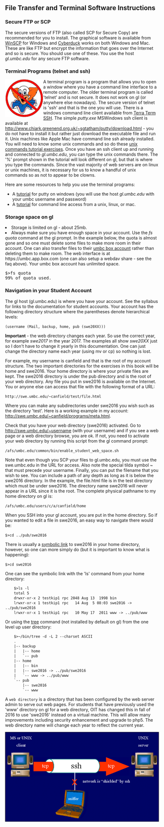 
## File Transfer and Terminal Software Instructions

### Secure FTP or SCP

The secure versions of FTP (also called SCP for Secure Copy) are recommended for you to install. The graphical software is available 
from <a href="http://winscp.net/eng/index.php">WinSCP</a>
for Windows and <a href="http://cyberduck.ch">Cyberduck</a> works on both Windows and Mac. These are like FTP but encrypt the information that goes over the Internet and so is secure.  You should use one of these. You use the host<em> gl.umbc.edu</em>
for any secure FTP software.

### Terminal Programs (telnet and ssh)

<img src="images/no-clowns1.jpg" height="125" width="125" style="float:left"/>
A terminal program is a program that allows you to open a window where you have a command line interface to a remote computer.  The older terminal program is called 'telnet' and is not secure. It does not work on gl (or anywhere else nowadays).
The secure version of telnet is 'ssh' and that is the one you will use.  
There is a windows command line client available from 
<a href="http://www.ayera.com/teraterm/">Terra Term SSH</a>. 
The simple <em>putty.exe</em> MSWindows ssh client is available at 
<a href="http://www.chiark.greenend.org.uk/%7esgtatham/putty/download.html">
	http://www.chiark.greenend.org.uk/~sgtatham/putty/download.html</a>
- you do not have to install it but rather just download the executable file and run it. 
  Unix machines like Apple Mac have command line ssh already installed.
  ​      
You will need to know some unix commands and so do these <a href="unix.html">unix commands tutorial exercises</a>.  Once you have an ssh client up and running and connected to <em>gl.umbc.edu</em>, you can type the unix commands there. The '%' prompt shown in the tutorial will look different on gl, but that is where you type the commands. Since the vast majority of web servers are on linux or unix machines, it is necessary for us to know a handful of unix commands so as not to appear to be clowns.

Here are some resources to help you use the terminal programs:

- A <a href="http://www.fastcomet.com/tutorials/getting-started/putty">tutorial</a> for putty on windows (you will use the host <em>gl.umbc.edu </em>with your umbc username and password)
- A <a href="http://p25ext.lanl.gov/ssh/login.html">tutorial</a> for command line access from a unix, linux, or mac.

### Storage space on gl

<li>Storage is limited on gl - about 25mb.</li>
<li>Always make sure you have enough space in your account. Use the <em>fs quota</em> command at the gl prompt.  In the example below, the quota is almost gone and so one must delete some files to make more room in their account.  One can also transfer files to their <a href="https://wiki.umbc.edu/display/faq/Box">umbc box account</a> rather than deleting them to make room.  The web interface is at https://umbc.app.box.com (one can also setup a webdav share - see the faq above).  Your umbc box account has unlimited space.
<pre>
$>fs quota
99% of quota used.
</pre>
</li>

### Navigation in your Student Account

The gl host (gl.umbc.edu) is where you have your account. See the syllabus for links to the documentation for student accounts. Your account has the following directory structure where the parentheses denote hierarchical levels:

`(username (Mail, backup, home, pub (swe20XX)))`

<div class="noteBorder">
<b>Important</b> - the web directory changes each year.  So use the correct year, for example <em>swe2017</em> in the year 2017. The examples all show <em>swe20XX</em> just so I don't have to change it yearly in this documentation. One can just change the directory name each year (using mv or cp) so nothing is lost.
</div>

For example, my username is canfield and that is the root of my account structure. The two important directories for the exercises in this book will be home and swe2016. Your home directory is where your private files are kept. The swe2016 directory is under the pub directory and is the root of your web directory. Any file you put in swe2016 is available on the Internet. You or anyone else can access that file with the following format of a URL:

`http://swe.umbc.edu/~canfield/test/file.html`

Where you can make any subdirectories under swe2016 you wish such as the directory 'test'.  Here is a working example in my account: http://swe.umbc.edu/~canfield/programs/meta.html.

Check that you have your web directory (swe2016) activated. Go to http://swe.umbc.edu/~username (with your username) and if you see a web page or a web directory browse, you are ok. If not, you need to activate your web directory by running this script from the gl command prompt:

`/afs/umbc.edu/common/bin/enable_student_web_space.sh`

Note that even though you SCP your files to gl.umbc.edu, you must use the swe.umbc.edu in the URL for access. Also note the special tilda symbol ~ that must precede your username. Finally, you can put the filename that you wish to see. You can include a path of any depth as long as it is below the swe2016 directory. In the example, the file.html file is in the test directory which must be under swe2016. The directory name swe2016 will never appear in a URL since it is the root. The complete physical pathname to my home directory on gl is:

`/afs/umbc.edu/users/c/a/canfield/home`

When you SSH into your gl account, you are put in the home directory. So if you wanted to edit a file in swe2016, an easy way to navigate there would be:

`$>cd ../pub/swe2016`

There is usually a [symbolic link](https://en.wikipedia.org/wiki/Symbolic_link) to swe2016 in your home directory, however, so one can more simply do (but it is important to know what is happening):

`$>cd swe2016`

One can see the symbolic link with the 'ls' command from your home directory:

		$>ls -l
		total 5
		drwxr-xr-x 2 testkip1 rpc 2048 Aug 13  1998 bin
		lrwxr-xr-x 1 testkip1 rpc   14 Aug  5 08:03 swe2016 -> ../pub/swe2016
		lrwxr-xr-x 1 testkip1 rpc   10 May 17  2011 www -> ../pub/www

Or using the [tree](http://mama.indstate.edu/users/ice/tree/) command (not installed by default on gl) from the one level up user directory:

		$>~/bin/tree -d -L 2 --charset ASCII
		.
		|-- backup
		|   |-- home
		|   `-- pub
		|-- home
		|   |-- bin
		|   |-- swe2016 -> ../pub/swe2016
		|   `-- www -> ../pub/www
		`-- pub
		    |-- swe2016
		    `-- www

A `web directory` is a directory that has been configured by the web server admin to serve out web pages.  For students that have previously used the 'www' directory on gl for a web directory, OIT has changed this in fall of 2016 to use 'swe2016' instead on a virtual machine. This will allow many improvements including security enhancement and upgrade to php5.  The web directory name will change each year to reflect the current year.


<img src="images/p19715.gif"/>

